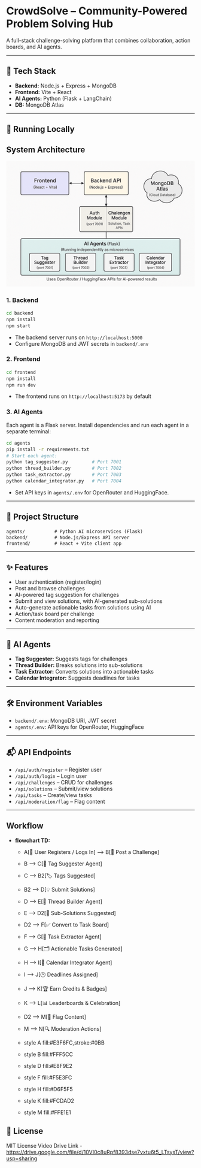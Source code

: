 # CrowdSolve – Community-Powered Problem Solving Hub

A full-stack challenge-solving platform that combines collaboration, action boards, and AI agents.

---

## 🔧 Tech Stack

- **Backend:** Node.js + Express + MongoDB
- **Frontend:** Vite + React
- **AI Agents:** Python (Flask + LangChain)
- **DB:** MongoDB Atlas

---

## 🚀 Running Locally

## System Architecture

![System Architecture](./images/system_architecture.png)


### 1. Backend

```bash
cd backend
npm install
npm start
```

- The backend server runs on `http://localhost:5000`
- Configure MongoDB and JWT secrets in `backend/.env`

### 2. Frontend

```bash
cd frontend
npm install
npm run dev
```

- The frontend runs on `http://localhost:5173` by default

### 3. AI Agents

Each agent is a Flask server. Install dependencies and run each agent in a separate terminal:

```bash
cd agents
pip install -r requirements.txt
# Start each agent:
python tag_suggester.py         # Port 7001
python thread_builder.py        # Port 7002
python task_extractor.py        # Port 7003
python calendar_integrator.py   # Port 7004
```

- Set API keys in `agents/.env` for OpenRouter and HuggingFace.

---

## 📁 Project Structure

```
agents/           # Python AI microservices (Flask)
backend/          # Node.js/Express API server
frontend/         # React + Vite client app
```

---

## ✨ Features

- User authentication (register/login)
- Post and browse challenges
- AI-powered tag suggestion for challenges
- Submit and view solutions, with AI-generated sub-solutions
- Auto-generate actionable tasks from solutions using AI
- Action/task board per challenge
- Content moderation and reporting

---

## 🧠 AI Agents

- **Tag Suggester:** Suggests tags for challenges
- **Thread Builder:** Breaks solutions into sub-solutions
- **Task Extractor:** Converts solutions into actionable tasks
- **Calendar Integrator:** Suggests deadlines for tasks

---

## 🛠️ Environment Variables

- `backend/.env`: MongoDB URI, JWT secret
- `agents/.env`: API keys for OpenRouter, HuggingFace

---

## 📬 API Endpoints

- `/api/auth/register` – Register user
- `/api/auth/login` – Login user
- `/api/challenges` – CRUD for challenges
- `/api/solutions` – Submit/view solutions
- `/api/tasks` – Create/view tasks
- `/api/moderation/flag` – Flag content

---

## Workflow
- **flowchart TD:**
  - A[👤 User Registers / Logs In] --> B[📝 Post a Challenge]
  - B --> C[🤖 Tag Suggester Agent]
  - C --> B2[🏷️ Tags Suggested]

  - B2 --> D[💡 Submit Solutions]
  - D --> E[🤖 Thread Builder Agent]
  - E --> D2[🧵 Sub-Solutions Suggested]

  - D2 --> F[✅ Convert to Task Board]
  - F --> G[🤖 Task Extractor Agent]
  - G --> H[🗂️ Actionable Tasks Generated]

  - H --> I[📅 Calendar Integrator Agent]
  - I --> J[🕒 Deadlines Assigned]

  - J --> K[🏆 Earn Credits & Badges]
  - K --> L[📊 Leaderboards & Celebration]

  - D2 --> M[🚩 Flag Content]
  - M --> N[🔍 Moderation Actions]

  - style A fill:#E3F6FC,stroke:#0BB
  - style B fill:#FFF5CC
  - style D fill:#E8F9E2
  - style F fill:#F5E3FC
  - style H fill:#D6F5F5
  - style K fill:#FCDAD2
  - style M fill:#FFE1E1

## 📝 License

MIT License
Video Drive Link - https://drive.google.com/file/d/10VI0c8uRpf8393dse7vxtu6t5_LTsysT/view?usp=sharing
